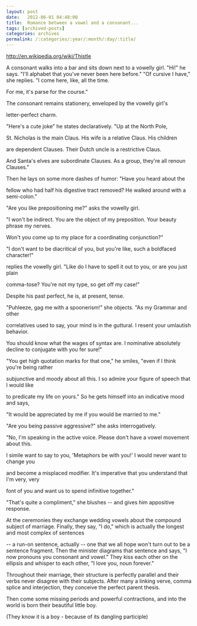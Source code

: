 ```yaml
---
layout: post
date:	2012-06-01 04:48:00
title:  Romance between a vowel and a consonant...
tags: [archived-posts]
categories: archives
permalink: /:categories/:year/:month/:day/:title/
---
```

http://en.wikipedia.org/wiki/Thistle


A consonant walks into a bar and sits down next to a vowelly girl.
"Hi!" he says. "I'll alphabet that you've never been here before."
"Of cursive I have," she replies. "I come here, like, all the time.

For me, it's parse for the course."

The consonant remains stationery, enveloped by the vowelly girl's

letter-perfect charm.

"Here's a cute joke" he states declaratively. "Up at the North Pole,

St. Nicholas is the main Claus. His wife is a relative Claus. His children

are dependent Clauses. Their Dutch uncle is a restrictive Claus.

And Santa's elves are subordinate Clauses. As a group, they're all renoun Clauses."

Then he lays on some more dashes of humor: "Have you heard about the

fellow who had half his digestive tract removed? He walked around with a semi-colon."

"Are you like prepositioning me?" asks the vowelly girl.

"I won't be indirect. You are the object of my preposition. Your beauty phrase my nerves.

Won't you come up to my place for a coordinating conjunction?"

"I don't want to be diacritical of you, but you're like, such a boldfaced character!"

replies the vowelly girl. "Like do I have to spell it out to you, or are you just plain

comma-tose? You're not my type, so get off my case!"

Despite his past perfect, he is, at present, tense.

"Puhleeze, gag me with a spoonerism!" she objects. "As my Grammar and other

correlatives used to say, your mind is in the guttural. I resent your umlautish behavior.

You should know what the wages of syntax are. I nominative absolutely decline to conjugate with you fer sure!"

"You get high quotation marks for that one," he smiles, "even if I think you're being rather

subjunctive and moody about all this. I so admire your figure of speech that I would like

to predicate my life on yours." So he gets himself into an indicative mood and says,

"It would be appreciated by me if you would be married to me."

"Are you being passive aggressive?" she asks interrogatively.

"No, I'm speaking in the active voice. Please don't have a vowel movement about this.

I simile want to say to you, 'Metaphors be with you!' I would never want to change you

and become a misplaced modifier. It's imperative that you understand that I'm very, very

font of you and want us to spend infinitive together."

"That's quite a compliment," she blushes -- and gives him appositive response.

At the ceremonies they exchange wedding vowels about the compound subject of marriage.
Finally, they say, "I do," which is actually the longest and most complex of sentences

-- a run-on sentence, actually -- one that we all hope won't turn out to be a sentence fragment.
Then the minister diagrams that sentence and says, "I now pronouns you consonant and vowel."
They kiss each other on the ellipsis and whisper to each other, "I love you, noun forever."

Throughout their marriage, their structure is perfectly parallel and their verbs never disagree with their subjects.
After many a linking verve, comma splice and interjection, they conceive the perfect parent thesis.

Then come some missing periods and powerful contractions, and into the world is born their beautiful little boy.

(They know it is a boy - because of its dangling participle)
